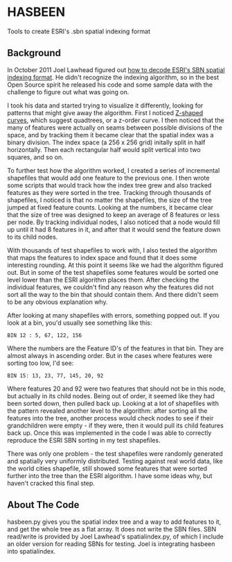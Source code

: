 HASBEEN
==========

Tools to create ESRI's .sbn spatial indexing format

Background
------------

In October 2011 Joel Lawhead figured out [how to decode ESRI's SBN spatial indexing format](http://geospatialpython.com/2011/10/your-chance-to-make-gis-history.html). He didn't recognize the indexing algorithm, so in the best Open Source spirit he released his code and some sample data with the challenge to figure out what was going on.

I took his data and started trying to visualize it differently, looking for patterns that might give away the algorithm. First I noticed [Z-shaped curves](http://flic.kr/p/atrEim), which suggest quadtrees, or a z-order curve. I then noticed that the many of features were actually on seams between possible divisions of the space, and by tracking them it became clear that the spatial index was a binary division. The index space (a 256 x 256 grid) initally split in half horizontally. Then each rectangular half would split vertical into two squares, and so on. 

To further test how the algorithm worked, I created a series of incremental shapefiles that would add one feature to the previous one. I then wrote some scripts that would track how the index tree grew and also tracked features as they were sorted in the tree. Tracking through thousands of shapefiles, I noticed is that no matter the shapefiles, the size of the tree jumped at fixed feature counts. Looking at the numbers, it became clear that the size of tree was designed to keep an average of 8 features or less per node. By tracking individual nodes, I also noticed that a node would fill up until it had 8 features in it, and after that it would send the feature down to its child nodes.

With thousands of test shapefiles to work with, I also tested the algorithm that maps the features to index space and found that it does some interesting rounding. At this point it seems like we had the algorithm figured out. But in some of the test shapefiles some features would be sorted one level lower than the ESRI algorithm places them. After checking the individual features, we couldn't find any reason why the features did not sort all the way to the bin that should contain them. And there didn't seem to be any obvious explanation why.

After looking at many shapefiles with errors, something popped out. If you look at a bin, you'd usually see something like this:

    BIN 12 : 5, 67, 122, 156

Where the numbers are the Feature ID's of the features in that bin. They are almost always in ascending order. But in the cases where features were sorting too low, I'd see:

    BIN 15: 13, 23, 77, 145, 20, 92

Where features 20 and 92 were two features that should not be in this node, but actually in its child nodes. Being out of order, it seemed like they had been sorted down, then pulled back up. Looking at a lot of shapefiles with the pattern revealed another level to the algorithm: after sorting all the features into the tree, another process would check nodes to see if their grandchildren were empty - if they were, then it would pull its child features back up. Once this was implemented in the code I was able to correctly reproduce the ESRI SBN sorting in my test shapefiles.

There was only one problem - the test shapefiles were randomly generated and spatially very uniformly distributed. Testing against real world data, like the world cities shapefile, still showed some features that were sorted further into the tree than the ESRI algorithm. I have some ideas why, but haven't cracked this final step. 

About The Code
--------------

hasbeen.py gives you the spatial index tree and a way to add features to it, and get the whole tree as a flat array. It does not write the SBN files. SBN read/write is provided by Joel Lawhead's spatialindex.py, of which I include an older version for reading SBNs for testing. Joel is integrating hasbeen into spatialindex.
